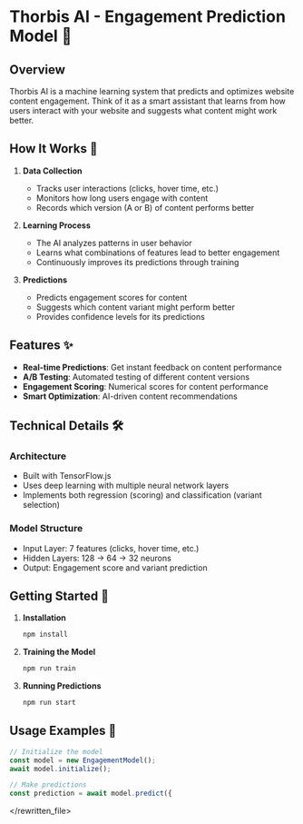 # Thorbis AI - Engagement Prediction Model 🤖

## Overview
Thorbis AI is a machine learning system that predicts and optimizes website content engagement. Think of it as a smart assistant that learns from how users interact with your website and suggests what content might work better.

## How It Works 🔄

1. **Data Collection**
   - Tracks user interactions (clicks, hover time, etc.)
   - Monitors how long users engage with content
   - Records which version (A or B) of content performs better

2. **Learning Process**
   - The AI analyzes patterns in user behavior
   - Learns what combinations of features lead to better engagement
   - Continuously improves its predictions through training

3. **Predictions**
   - Predicts engagement scores for content
   - Suggests which content variant might perform better
   - Provides confidence levels for its predictions

## Features ✨

- **Real-time Predictions**: Get instant feedback on content performance
- **A/B Testing**: Automated testing of different content versions
- **Engagement Scoring**: Numerical scores for content performance
- **Smart Optimization**: AI-driven content recommendations

## Technical Details 🛠️

### Architecture
- Built with TensorFlow.js
- Uses deep learning with multiple neural network layers
- Implements both regression (scoring) and classification (variant selection)

### Model Structure
- Input Layer: 7 features (clicks, hover time, etc.)
- Hidden Layers: 128 → 64 → 32 neurons
- Output: Engagement score and variant prediction

## Getting Started 🚀

1. **Installation**
   ```bash
   npm install
   ```

2. **Training the Model**
   ```bash
   npm run train
   ```

3. **Running Predictions**
   ```bash
   npm run start
   ```

## Usage Examples 📝

```typescript
// Initialize the model
const model = new EngagementModel();
await model.initialize();

// Make predictions
const prediction = await model.predict({
``` 
</rewritten_file>